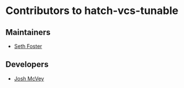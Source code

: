 # Contributors to hatch-vcs-tunable

## Maintainers

- [Seth Foster](https://github.com/sfoster1)

## Developers

- [Josh McVey](https://github.com/joshmcvey)
